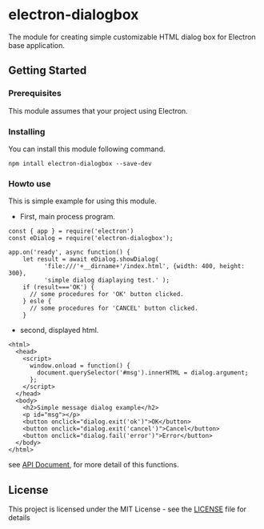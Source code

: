# electron-dialogbox

The module for creating simple customizable HTML dialog box for Electron base application.

## Getting Started

### Prerequisites

This module assumes that your project using Electron.

### Installing

You can install this module following command.

```
npm intall electron-dialogbox --save-dev
```

### Howto use

This is simple example for using this module.


* First, main process program.
```
const { app } = require('electron')
const eDialog = require('electron-dialogbox');

app.on('ready', async function() {
    let result = await eDialog.showDialog(
          'file:///'+__dirname+'/index.html', {width: 400, height: 300},
          'simple dialog diaplaying test.' );
    if (result==='OK') {
      // some procedures for 'OK' button clicked.
    } esle {
      // some procedures for 'CANCEL' button clicked.
    }
```

* second, displayed html.
```
<html>
  <head>
    <script>
      window.onload = function() {
        document.querySelector('#msg').innerHTML = dialog.argument;
      };
    </script>
  </head>
  <body>
    <h2>Simple message dialog example</h2>
    <p id="msg"></p>
    <button onclick="dialog.exit('ok')">OK</button>
    <button onclick="dialog.exit('cancel')">Cancel</button>
    <button onclick="dialog.fail('error')">Error</button>
  </body>
</html>
```

see [API Document](docs/api.md), for more detail of this functions.

## License

This project is licensed under the MIT License - see the [LICENSE](LICENSE) file for details

